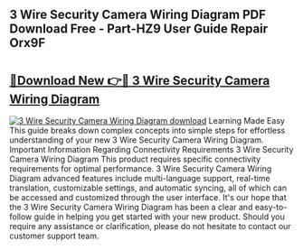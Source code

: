 ## 3 Wire Security Camera Wiring Diagram PDF Download Free - Part-HZ9 User Guide Repair Orx9F

# <h2><a href="http://dfukm7.blite.top/?on=3+Wire+Security+Camera+Wiring+Diagram">🔗Download New 👉🔴 3 Wire Security Camera Wiring Diagram</a></h2>

[![3 Wire Security Camera Wiring Diagram download](https://i.imgur.com/lujVjoI.png)](http://dfukm7.blite.top/?on=3+Wire+Security+Camera+Wiring+Diagram)
Learning Made Easy This guide breaks down complex concepts into simple steps for effortless understanding of your new 3 Wire Security Camera Wiring Diagram. Important Information Regarding Connectivity Requirements 3 Wire Security Camera Wiring Diagram This product requires specific connectivity requirements for optimal performance. 3 Wire Security Camera Wiring Diagram advanced features include multi-language support, real-time translation, customizable settings, and automatic syncing, all of which can be accessed and customized through the user interface. It's our hope that the 3 Wire Security Camera Wiring Diagram has been a clear and easy-to-follow guide in helping you get started with your new product. Should you require any assistance or clarification, please do not hesitate to contact our customer support team.
